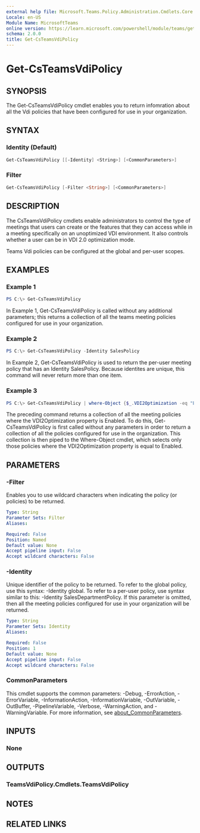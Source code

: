 ```yaml
---
external help file: Microsoft.Teams.Policy.Administration.Cmdlets.Core.dll-Help.xml
Locale: en-US
Module Name: MicrosoftTeams
online version: https://learn.microsoft.com/powershell/module/teams/get-csteamsvdipolicy
schema: 2.0.0
title: Get-CsTeamsVdiPolicy
---
```


# Get-CsTeamsVdiPolicy

## SYNOPSIS
The Get-CsTeamsVdiPolicy cmdlet enables you to return infomration about all the Vdi policies that have been configured for use in your organization.

## SYNTAX

### Identity (Default)
```powershell
Get-CsTeamsVdiPolicy [[-Identity] <String>] [<CommonParameters>]
```

### Filter
```powershell
Get-CsTeamsVdiPolicy [-Filter <String>] [<CommonParameters>]
```

## DESCRIPTION
The CsTeamsVdiPolicy cmdlets enable administrators to control the type of meetings that users can create or the features that they can access while in a meeting specifically on an unoptimized VDI environment. It also controls whether a user can be in VDI 2.0 optimization mode.

Teams Vdi policies can be configured at the global and per-user scopes.

## EXAMPLES

### Example 1
```powershell
PS C:\> Get-CsTeamsVdiPolicy
```

In Example 1, Get-CsTeamsVdiPolicy is called without any additional parameters; this returns a collection of all the teams meeting policies configured for use in your organization.

### Example 2
```powershell
PS C:\> Get-CsTeamsVdiPolicy -Identity SalesPolicy
```

In Example 2, Get-CsTeamsVdiPolicy is used to return the per-user meeting policy that has an Identity SalesPolicy. Because identites are unique, this command will never return more than one item.

### Example 3
```powershell
PS C:\> Get-CsTeamsVdiPolicy | where-Object {$_.VDI2Optimization -eq "Enabled"}
```

The preceding command returns a collection of all the meeting policies where the VDI2Optimization property is Enabled. To do this, Get-CsTeamsVdiPolicy is first called without any parameters in order to return a collection of all the policies configured for use in the organization. This collection is then piped to the Where-Object cmdlet, which selects only those policies where the VDI2Optimization property is equal to Enabled.

## PARAMETERS

### -Filter
Enables you to use wildcard characters when indicating the policy (or policies) to be returned.

```yaml
Type: String
Parameter Sets: Filter
Aliases:

Required: False
Position: Named
Default value: None
Accept pipeline input: False
Accept wildcard characters: False
```

### -Identity
Unique identifier of the policy to be returned. To refer to the global policy, use this syntax: -Identity global. To refer to a per-user policy, use syntax similar to this: -Identity SalesDepartmentPolicy. If this parameter is omitted, then all the meeting policies configured for use in your organization will be returned.

```yaml
Type: String
Parameter Sets: Identity
Aliases:

Required: False
Position: 1
Default value: None
Accept pipeline input: False
Accept wildcard characters: False
```

### CommonParameters
This cmdlet supports the common parameters: -Debug, -ErrorAction, -ErrorVariable, -InformationAction, -InformationVariable, -OutVariable, -OutBuffer, -PipelineVariable, -Verbose, -WarningAction, and -WarningVariable. For more information, see [about_CommonParameters](http://go.microsoft.com/fwlink/?LinkID=113216).

## INPUTS

### None

## OUTPUTS

### TeamsVdiPolicy.Cmdlets.TeamsVdiPolicy

## NOTES

## RELATED LINKS
